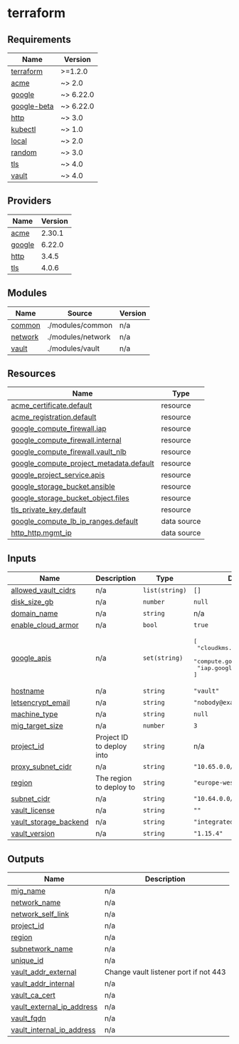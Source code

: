 # terraform

<!-- BEGIN_TF_DOCS -->
## Requirements

| Name | Version |
|------|---------|
| <a name="requirement_terraform"></a> [terraform](#requirement\_terraform) | >=1.2.0 |
| <a name="requirement_acme"></a> [acme](#requirement\_acme) | ~> 2.0 |
| <a name="requirement_google"></a> [google](#requirement\_google) | ~> 6.22.0 |
| <a name="requirement_google-beta"></a> [google-beta](#requirement\_google-beta) | ~> 6.22.0 |
| <a name="requirement_http"></a> [http](#requirement\_http) | ~> 3.0 |
| <a name="requirement_kubectl"></a> [kubectl](#requirement\_kubectl) | ~> 1.0 |
| <a name="requirement_local"></a> [local](#requirement\_local) | ~> 2.0 |
| <a name="requirement_random"></a> [random](#requirement\_random) | ~> 3.0 |
| <a name="requirement_tls"></a> [tls](#requirement\_tls) | ~> 4.0 |
| <a name="requirement_vault"></a> [vault](#requirement\_vault) | ~> 4.0 |

## Providers

| Name | Version |
|------|---------|
| <a name="provider_acme"></a> [acme](#provider\_acme) | 2.30.1 |
| <a name="provider_google"></a> [google](#provider\_google) | 6.22.0 |
| <a name="provider_http"></a> [http](#provider\_http) | 3.4.5 |
| <a name="provider_tls"></a> [tls](#provider\_tls) | 4.0.6 |

## Modules

| Name | Source | Version |
|------|--------|---------|
| <a name="module_common"></a> [common](#module\_common) | ./modules/common | n/a |
| <a name="module_network"></a> [network](#module\_network) | ./modules/network | n/a |
| <a name="module_vault"></a> [vault](#module\_vault) | ./modules/vault | n/a |

## Resources

| Name | Type |
|------|------|
| [acme_certificate.default](https://registry.terraform.io/providers/vancluever/acme/latest/docs/resources/certificate) | resource |
| [acme_registration.default](https://registry.terraform.io/providers/vancluever/acme/latest/docs/resources/registration) | resource |
| [google_compute_firewall.iap](https://registry.terraform.io/providers/hashicorp/google/latest/docs/resources/compute_firewall) | resource |
| [google_compute_firewall.internal](https://registry.terraform.io/providers/hashicorp/google/latest/docs/resources/compute_firewall) | resource |
| [google_compute_firewall.vault_nlb](https://registry.terraform.io/providers/hashicorp/google/latest/docs/resources/compute_firewall) | resource |
| [google_compute_project_metadata.default](https://registry.terraform.io/providers/hashicorp/google/latest/docs/resources/compute_project_metadata) | resource |
| [google_project_service.apis](https://registry.terraform.io/providers/hashicorp/google/latest/docs/resources/project_service) | resource |
| [google_storage_bucket.ansible](https://registry.terraform.io/providers/hashicorp/google/latest/docs/resources/storage_bucket) | resource |
| [google_storage_bucket_object.files](https://registry.terraform.io/providers/hashicorp/google/latest/docs/resources/storage_bucket_object) | resource |
| [tls_private_key.default](https://registry.terraform.io/providers/hashicorp/tls/latest/docs/resources/private_key) | resource |
| [google_compute_lb_ip_ranges.default](https://registry.terraform.io/providers/hashicorp/google/latest/docs/data-sources/compute_lb_ip_ranges) | data source |
| [http_http.mgmt_ip](https://registry.terraform.io/providers/hashicorp/http/latest/docs/data-sources/http) | data source |

## Inputs

| Name | Description | Type | Default | Required |
|------|-------------|------|---------|:--------:|
| <a name="input_allowed_vault_cidrs"></a> [allowed\_vault\_cidrs](#input\_allowed\_vault\_cidrs) | n/a | `list(string)` | `[]` | no |
| <a name="input_disk_size_gb"></a> [disk\_size\_gb](#input\_disk\_size\_gb) | n/a | `number` | `null` | no |
| <a name="input_domain_name"></a> [domain\_name](#input\_domain\_name) | n/a | `string` | n/a | yes |
| <a name="input_enable_cloud_armor"></a> [enable\_cloud\_armor](#input\_enable\_cloud\_armor) | n/a | `bool` | `true` | no |
| <a name="input_google_apis"></a> [google\_apis](#input\_google\_apis) | n/a | `set(string)` | <pre>[<br/>  "cloudkms.googleapis.com",<br/>  "compute.googleapis.com",<br/>  "iap.googleapis.com"<br/>]</pre> | no |
| <a name="input_hostname"></a> [hostname](#input\_hostname) | n/a | `string` | `"vault"` | no |
| <a name="input_letsencrypt_email"></a> [letsencrypt\_email](#input\_letsencrypt\_email) | n/a | `string` | `"nobody@example.com"` | no |
| <a name="input_machine_type"></a> [machine\_type](#input\_machine\_type) | n/a | `string` | `null` | no |
| <a name="input_mig_target_size"></a> [mig\_target\_size](#input\_mig\_target\_size) | n/a | `number` | `3` | no |
| <a name="input_project_id"></a> [project\_id](#input\_project\_id) | Project ID to deploy into | `string` | n/a | yes |
| <a name="input_proxy_subnet_cidr"></a> [proxy\_subnet\_cidr](#input\_proxy\_subnet\_cidr) | n/a | `string` | `"10.65.0.0/16"` | no |
| <a name="input_region"></a> [region](#input\_region) | The region to deploy to | `string` | `"europe-west1"` | no |
| <a name="input_subnet_cidr"></a> [subnet\_cidr](#input\_subnet\_cidr) | n/a | `string` | `"10.64.0.0/16"` | no |
| <a name="input_vault_license"></a> [vault\_license](#input\_vault\_license) | n/a | `string` | `""` | no |
| <a name="input_vault_storage_backend"></a> [vault\_storage\_backend](#input\_vault\_storage\_backend) | n/a | `string` | `"integrated"` | no |
| <a name="input_vault_version"></a> [vault\_version](#input\_vault\_version) | n/a | `string` | `"1.15.4"` | no |

## Outputs

| Name | Description |
|------|-------------|
| <a name="output_mig_name"></a> [mig\_name](#output\_mig\_name) | n/a |
| <a name="output_network_name"></a> [network\_name](#output\_network\_name) | n/a |
| <a name="output_network_self_link"></a> [network\_self\_link](#output\_network\_self\_link) | n/a |
| <a name="output_project_id"></a> [project\_id](#output\_project\_id) | n/a |
| <a name="output_region"></a> [region](#output\_region) | n/a |
| <a name="output_subnetwork_name"></a> [subnetwork\_name](#output\_subnetwork\_name) | n/a |
| <a name="output_unique_id"></a> [unique\_id](#output\_unique\_id) | n/a |
| <a name="output_vault_addr_external"></a> [vault\_addr\_external](#output\_vault\_addr\_external) | Change vault listener port if not 443 |
| <a name="output_vault_addr_internal"></a> [vault\_addr\_internal](#output\_vault\_addr\_internal) | n/a |
| <a name="output_vault_ca_cert"></a> [vault\_ca\_cert](#output\_vault\_ca\_cert) | n/a |
| <a name="output_vault_external_ip_address"></a> [vault\_external\_ip\_address](#output\_vault\_external\_ip\_address) | n/a |
| <a name="output_vault_fqdn"></a> [vault\_fqdn](#output\_vault\_fqdn) | n/a |
| <a name="output_vault_internal_ip_address"></a> [vault\_internal\_ip\_address](#output\_vault\_internal\_ip\_address) | n/a |
<!-- END_TF_DOCS -->
